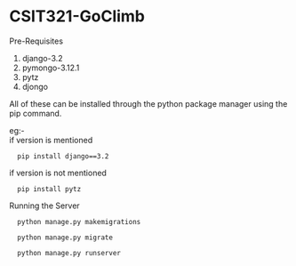 # CSIT321-GoClimb


Pre-Requisites

1. django-3.2
2. pymongo-3.12.1
3. pytz
4. djongo

All of these can be installed through the python package manager using the pip command.

eg:-  
if version is mentioned

      pip install django==3.2 
      
if version is not mentioned
      
      pip install pytz
     
     
Running the Server

      python manage.py makemigrations

      python manage.py migrate

      python manage.py runserver

